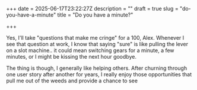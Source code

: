 +++
date = 2025-06-17T23:22:27Z
description = ""
draft = true
slug = "do-you-have-a-minute"
title = "Do you have a minute?"

+++


Yes, I'll take "questions that make me cringe" for a 100, Alex. Whenever I see that question at work, I know that saying "sure" is like pulling the lever on a slot machine.. it could mean switching gears for a minute, a few minutes, or I might be kissing the next hour goodbye.

The thing is though, I generally like helping others. After churning through one user story after another for years, I really enjoy those opportunities that pull me out of the weeds and provide a chance to see